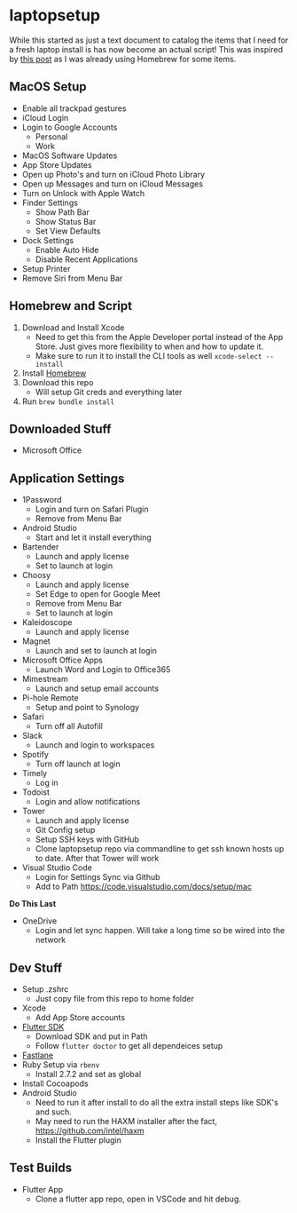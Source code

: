 # laptopsetup

While this started as just a text document to catalog the items that I need for a fresh laptop install is has now become an actual script! This was inspired by [this post](https://www.caseyliss.com/2019/10/8/brew-bundle) as I was already using Homebrew for some items.

## MacOS Setup

* Enable all trackpad gestures
* iCloud Login
* Login to Google Accounts
   * Personal
   * Work
* MacOS Software Updates
* App Store Updates
* Open up Photo's and turn on iCloud Photo Library
* Open up Messages and turn on iCloud Messages
* Turn on Unlock with Apple Watch
* Finder Settings
   * Show Path Bar
   * Show Status Bar
   * Set View Defaults
* Dock Settings
   * Enable Auto Hide
   * Disable Recent Applications
* Setup Printer
* Remove Siri from Menu Bar

## Homebrew and Script

1. Download and Install Xcode
   * Need to get this from the Apple Developer portal instead of the App Store. Just gives more flexibility to when and how to update it. 
   * Make sure to run it to install the CLI tools as well `xcode-select --install`
1. Install [Homebrew](https://brew.sh)
1. Download this repo
   * Will setup Git creds and everything later
1. Run `brew bundle install`

## Downloaded Stuff

* Microsoft Office
   
## Application Settings

* 1Password
   * Login and turn on Safari Plugin
   * Remove from Menu Bar
* Android Studio
   * Start and let it install everything
* Bartender
   * Launch and apply license
   * Set to launch at login
* Choosy
   * Launch and apply license
   * Set Edge to open for Google Meet
   * Remove from Menu Bar
   * Set to launch at login
* Kaleidoscope
   * Launch and apply license
* Magnet
   * Launch and set to launch at login
* Microsoft Office Apps
   * Launch Word and Login to Office365
* Mimestream
   * Launch and setup email accounts
* Pi-hole Remote
   * Setup and point to Synology
* Safari
   * Turn off all Autofill
* Slack
   * Launch and login to workspaces
* Spotify
   * Turn off launch at login
* Timely
   * Log in
* Todoist
   * Login and allow notifications
* Tower
   * Launch and apply license
   * Git Config setup
   * Setup SSH keys with GitHub
   * Clone laptopsetup repo via commandline to get ssh known hosts up to date. After that Tower will work
* Visual Studio Code
   * Login for Settings Sync via Github
   * Add to Path https://code.visualstudio.com/docs/setup/mac
   
**Do This Last**
* OneDrive
   * Login and let sync happen. Will take a long time so be wired into the network

## Dev Stuff

* Setup .zshrc
   * Just copy file from this repo to home folder
* Xcode
   * Add App Store accounts
* [Flutter SDK](https://flutter.dev/docs/get-started/install/macos)
   * Download SDK and put in Path
   * Follow `flutter doctor` to get all dependeices setup
* [Fastlane](https://docs.fastlane.tools/getting-started/ios/setup/)
* Ruby Setup via `rbenv`
   * Install 2.7.2 and set as global
* Install Cocoapods
* Android Studio
   * Need to run it after install to do all the extra install steps like SDK's and such.
   * May need to run the HAXM installer after the fact, https://github.com/intel/haxm
   * Install the Flutter plugin

## Test Builds
* Flutter App
   * Clone a flutter app repo, open in VSCode and hit debug.
